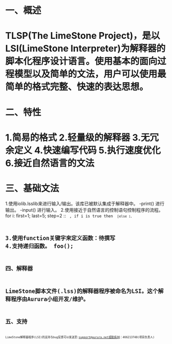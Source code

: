 一、概述
========
TLSP(The LimeStone Project)，是以LSI(LimeStone Interpreter)为解释器的脚本化程序设计语言。使用基本的面向过程模型以及简单的文法，用户可以使用最简单的格式完整、快速的表达思想。
========
二、特性
========
1.简易的格式
2.轻量级的解释器
3.无冗余定义
4.快速编写代码
5.执行速度优化
6.接近自然语言的文法
========
三、基础文法
========
1.使用iolib.lsslib来进行输入/输出。该库已被默认集成于解释器中。
	-print(<string>) 进行输出。
	-input(<string>) 进行输入。
2.使用接近于自然语言的控制语句控制程序的流程。
	for i: first=1; last=5; step=2 :: <CODE> ,
	if i is true then <CODE> [else <CODE>],
	
3.使用function关键字来定义函数：待撰写
4.支持递归函数。
	foo();
========
四、解释器
========
LimeStone脚本文件(.lss)的解释器程序被命名为LSI。这个解释程序由Aurura小组开发/维护。
========
五、支持
========
LimeStone解释器程序(LSI)的支持与bug反馈可以发送至:support@aurura.net或联系QQ：466213748(项目负责人)
